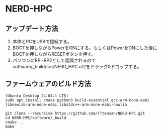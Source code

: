 # NERD-HPC

## アップデート方法
1. 本体とPCをUSBで接続する。
2. BOOTを押しながらPowerをONにする。もしくはPowerをONにした後にBOOTを押しながらRESETボタンを押す。
3. パソコンにRPI-RP2として認識されるのでsoftware/_build/src/NERD_HPC.uf2をドラッグ&ドロップする。

## ファームウェアのビルド方法
```
(Ubuntu Desktop 24.04.1 LTS)
sudo apt install cmake python3 build-essential gcc-arm-none-eabi libnewlib-arm-none-eabi libstdc++-arm-none-eabi-newlib
```
```
git clone --recursive https://github.com/TTtensan/NERD-HPC.git
cd NERD-HPC/software/_build
cmake ..
make
```
